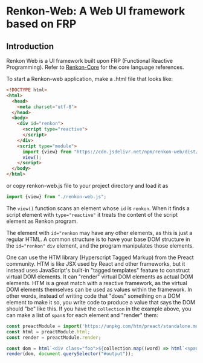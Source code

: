 # Renkon-Web: A Web UI framework based on FRP

## Introduction

Renkon Web is a UI framework built upon FRP (Functional Reactive Programming). Refer to [Renkon-Core](https://github.com/yoshikiohshima/renkon-core) for the core language references.

To start a Renkon-web application, make a .html file that looks like:

```HTML
<!DOCTYPE html>
<html>
  <head>
    <meta charset="utf-8"> 
  </head>
  <body>
    <div id="renkon">
      <script type="reactive">
      </script>
    </div>
    <script type="module">
      import {view} from "https://cdn.jsdelivr.net/npm/renkon-web/dist/renkon-web.js";
      view();
    </script>
  </body>
</html>
```

or copy renkon-web.js file to your project directory and load it as

```JavaScript
import {view} from "./renkon-web.js";
```

The `view()` function scans an element whose `id` is `renkon`. When it finds a script element with `type="reactive"` it treats the content of the script element as Renkon program.

The element with `id="renkon` may have any other elements, as this is just a regular HTML. A common structure is to have your base DOM structure in the `id="renkon"` `div` element, and the program manipulates those elements.

One can use the HTM library (Hyperscript Tagged Markup) from the
Preact community. HTM is like JSX used by React and other frameworks,
but it instead uses JavaScript's built-in "tagged templates" feature
to construct virtual DOM elements. It can "render" virtual DOM
elements as actual DOM elements. HTM is a great match with a reactive
framework, as the virtual DOM elements themselves can be used as
values within the framework. In other words, instead of writing code
that "does" something on a DOM element to make it so, you write code
to produce a value that says the DOM should "be" like this. If you
have the `collection` in the example above, you can make a list of
`span`s for each element and "render" them:

```JavaScript
const preactModule = import('https://unpkg.com/htm/preact/standalone.module.js');
const html = preactModule.html;
const render = preactModule.render;

const dom = html`<div class="foo">${collection.map((word) => html`<span>${word}</span>`)}</div>`;
render(dom, document.querySelector("#output"));

```
